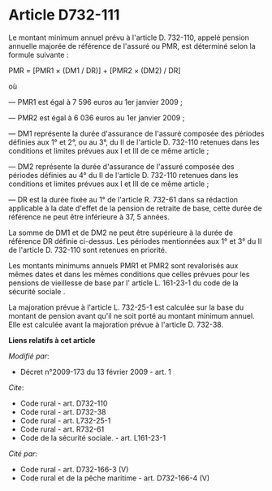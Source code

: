 # Article D732-111

Le montant minimum annuel prévu à l'article D. 732-110, appelé pension annuelle majorée de référence de l'assuré ou PMR, est
déterminé selon la formule suivante : 

PMR = [PMR1 × (DM1 / DR)] + [PMR2 × (DM2) / DR] 

où 

― PMR1 est égal à 7 596 euros au 1er janvier 2009 ; 

― PMR2 est égal à 6 036 euros au 1er janvier 2009 ; 

― DM1 représente la durée d'assurance de l'assuré composée des périodes définies aux 1° et 2°, ou au 3°, du II de l'article
D. 732-110 retenues dans les conditions et limites prévues aux I et III de ce même article ; 

― DM2 représente la durée d'assurance de l'assuré composée des périodes définies au 4° du II de l'article D. 732-110 retenues
dans les conditions et limites prévues aux I et III de ce même article ; 

― DR est la durée fixée au 1° de l'article R. 732-61 dans sa rédaction applicable à la date d'effet de la pension de retraite
de base, cette durée de référence ne peut être inférieure à 37, 5 années. 

La somme de DM1 et de DM2 ne peut être supérieure à la durée de référence DR définie ci-dessus. Les périodes mentionnées aux
1° et 3° du II de l'article D. 732-110 sont retenues en priorité. 

Les montants minimums annuels PMR1 et PMR2 sont revalorisés aux mêmes dates et dans les mêmes conditions que celles prévues
pour les pensions de vieillesse de base par l'
article L. 161-23-1 du code de la sécurité sociale
. 

La majoration prévue à l'article L. 732-25-1 est calculée sur la base du montant de pension avant qu'il ne soit porté au
montant minimum annuel. Elle est calculée avant la majoration prévue à l'article D. 732-38.

**Liens relatifs à cet article**

_Modifié par_:

  - Décret n°2009-173 du 13 février 2009 - art. 1

_Cite_:

  - Code rural - art. D732-110
  - Code rural - art. D732-38
  - Code rural - art. L732-25-1
  - Code rural - art. R732-61
  - Code de la sécurité sociale. - art. L161-23-1

_Cité par_:

  - Code rural - art. D732-166-3 (V)
  - Code rural et de la pêche maritime - art. D732-166-4 (V)
